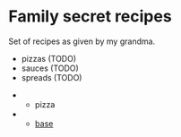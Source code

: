 # Family secret recipes

Set of recipes as given by my grandma.

- pizzas (TODO)
- sauces (TODO)
- spreads (TODO)
+ - pizza
+  - [base](./pizzas/base.md)  

